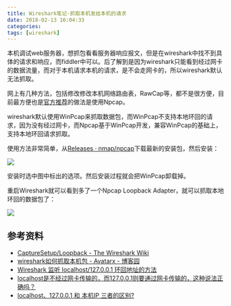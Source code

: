 ```yaml
---
title: Wireshark笔记-抓取本机发给本机的请求
date: 2018-02-13 16:04:33
categories:
tags: [wireshark]
---
```


本机调试web服务器，想抓包看看服务器响应报文，但是在wireshark中找不到具体的请求和响应，而fiddler中可以。后了解到是因为wireshark只能看到经过网卡的数据流量，而对于本机请求本机的请求，是不会走网卡的，所以wireshark默认无法抓取。

<!-- more -->

网上有几种方法，包括修改修改本机网络路由表，RawCap等，都不是很方便，目前最方便也是[官方推荐](https://wiki.wireshark.org/CaptureSetup/Loopback)的做法是使用Npcap。

wireshark默认使用WinPcap来抓取数据包，而WinPcap不支持本地环回的请求，因为没有经过网卡，而Npcap基于WinPcap开发，兼容WinPcap的基础上，支持本地环回请求抓取。

使用方法非常简单，从[Releases · nmap/npcap](https://github.com/nmap/npcap/releases)下载最新的安装包，然后安装：

![](/img/tools/wireshark-npcap.png)

安装时选中图中标出的选项。然后安装过程就会把WinPcap卸载掉。

重启Wireshark就可以看到多了一个Npcap Loopback Adapter，就可以抓取本地环回的数据包了：

![](/img/tools/wireshark-use-npcap.png)


## 参考资料
- [CaptureSetup/Loopback - The Wireshark Wiki](https://wiki.wireshark.org/CaptureSetup/Loopback)
- [wireshark如何抓取本机包 - Avatarx - 博客园](https://www.cnblogs.com/lvdongjie/p/6110183.html)
- [Wireshark 监听 localhost/127.0.0.1 环回地址的方法](https://zetaoyang.github.io/post/2016/12/04/wireshark-npcap.html)
- [localhost是不经过网卡传输的，而127.0.0.1则要通过网卡传输的，这种说法正确吗？](https://www.zhihu.com/question/26521339)
- [localhost、127.0.0.1 和 本机IP 三者的区别?](https://www.zhihu.com/question/23940717)